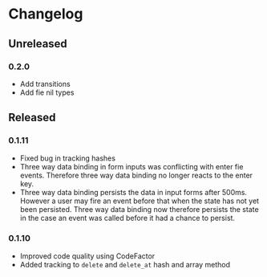 # Changelog
## Unreleased
### 0.2.0
- Add transitions
- Add fie nil types

## Released
### 0.1.11
- Fixed bug in tracking hashes
- Three way data binding in form inputs was conflicting with enter fie events. Therefore three way data binding no longer reacts to the enter key.
- Three way data binding persists the data in input forms after 500ms. However a user may fire an event before that when the state has not yet been persisted. Three way data binding now therefore persists the state in the case an event was called before it had a chance to persist.
### 0.1.10
- Improved code quality using CodeFactor
- Added tracking to `delete` and `delete_at` hash and array method